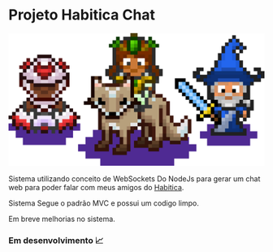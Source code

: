 # Projeto Habitica Chat

<img src='app/public/images/multiroom_chat_2.png'/>

Sistema utilizando conceito de WebSockets Do NodeJs para gerar um chat web para poder
falar com meus amigos do <a href='https://habitica.com/'>Habitica</a>.

Sistema Segue o padrão MVC e possui um codigo limpo.

Em breve melhorias no sistema.

### Em desenvolvimento :chart_with_upwards_trend: 
